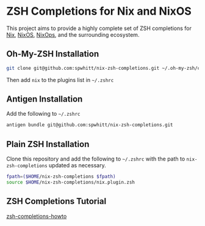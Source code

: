 ZSH Completions for Nix and NixOS
=================================

This project aims to provide a highly complete set of ZSH completions for [Nix](https://nixos.org/nix/),
[NixOS](https://nixos.org/), [NixOps](http://nixos.org/nixops/), and the surrounding ecosystem.

Oh-My-ZSH Installation
----------------------

```zsh
git clone git@github.com:spwhitt/nix-zsh-completions.git ~/.oh-my-zsh/custom/plugins/nix
```

Then add `nix` to the plugins list in `~/.zshrc`

Antigen Installation
--------------------

Add the following to `~/.zshrc`

```zsh
antigen bundle git@github.com:spwhitt/nix-zsh-completions.git
```

Plain ZSH Installation
----------------------

Clone this repository and add the following to `~/.zshrc` with the path to 
`nix-zsh-completions` updated as necessary.

```zsh
fpath=($HOME/nix-zsh-completions $fpath)
source $HOME/nix-zsh-completions/nix.plugin.zsh
```

ZSH Completions Tutorial
------------------------

[zsh-completions-howto](https://github.com/zsh-users/zsh-completions/blob/master/zsh-completions-howto.org)
